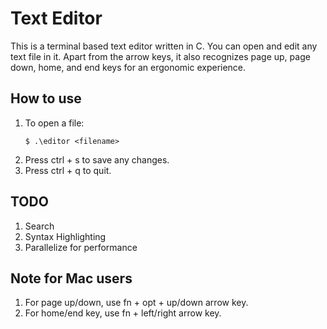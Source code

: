 # Text Editor

This is a terminal based text editor written in C. You can open and edit any text file in it. Apart from the arrow keys, it also recognizes page up, page down, home, and end keys for an ergonomic experience. 

## How to use

1. To open a file:
    ```shell 
    $ .\editor <filename>
    ```
2. Press ctrl + s to save any changes.
3. Press ctrl + q to quit. 

## TODO

1. Search
2. Syntax Highlighting
3. Parallelize for performance

## Note for Mac users

1. For page up/down, use fn + opt + up/down arrow key.
2. For home/end key, use fn + left/right arrow key.
